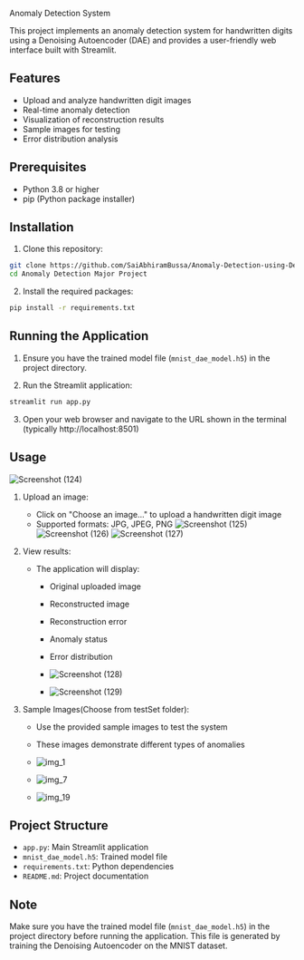 Anomaly Detection System

This project implements an anomaly detection system for handwritten digits using a Denoising Autoencoder (DAE) and provides a user-friendly web interface built with Streamlit.

## Features

- Upload and analyze handwritten digit images
- Real-time anomaly detection
- Visualization of reconstruction results
- Sample images for testing
- Error distribution analysis

## Prerequisites

- Python 3.8 or higher
- pip (Python package installer)

## Installation

1. Clone this repository:
```bash
git clone https://github.com/SaiAbhiramBussa/Anomaly-Detection-using-Deep-Learning.git
cd Anomaly Detection Major Project
```

2. Install the required packages:
```bash
pip install -r requirements.txt
```

## Running the Application

1. Ensure you have the trained model file (`mnist_dae_model.h5`) in the project directory.

2. Run the Streamlit application:
```bash
streamlit run app.py
```

3. Open your web browser and navigate to the URL shown in the terminal (typically http://localhost:8501)

## Usage
![Screenshot (124)](https://github.com/user-attachments/assets/10ce3e28-759d-4029-98be-90c8842ff799)

1. Upload an image:
   - Click on "Choose an image..." to upload a handwritten digit image
   - Supported formats: JPG, JPEG, PNG
![Screenshot (125)](https://github.com/user-attachments/assets/387bdc1f-d99f-4a9c-aa09-7c40a7afb0d5)
![Screenshot (126)](https://github.com/user-attachments/assets/33ce3cec-ce67-4c6f-a8bc-a122d8035986)
![Screenshot (127)](https://github.com/user-attachments/assets/b955e493-fa7d-4f27-984d-196cb98e0e4f)

2. View results:
   - The application will display:
     - Original uploaded image
     - Reconstructed image
     - Reconstruction error
     - Anomaly status
     - Error distribution
     - ![Screenshot (128)](https://github.com/user-attachments/assets/0e58be20-f21a-4984-b7f8-01da8ae8a8bb)
       
     - ![Screenshot (129)](https://github.com/user-attachments/assets/16188794-6862-4217-a35d-4f3f600a658e)




3. Sample Images(Choose from testSet folder):
   - Use the provided sample images to test the system
   - These images demonstrate different types of anomalies
   - ![img_1](https://github.com/user-attachments/assets/54edda10-17eb-4455-abe0-6819668db2f6)
   
   - ![img_7](https://github.com/user-attachments/assets/5e7c2afc-b24d-498d-be2d-21ba7a16e9b4)
   
   - ![img_19](https://github.com/user-attachments/assets/fd7d4eb9-872c-4735-a235-c2be350137b0)


## Project Structure

- `app.py`: Main Streamlit application
- `mnist_dae_model.h5`: Trained model file
- `requirements.txt`: Python dependencies
- `README.md`: Project documentation

## Note

Make sure you have the trained model file (`mnist_dae_model.h5`) in the project directory before running the application. This file is generated by training the Denoising Autoencoder on the MNIST dataset. 
